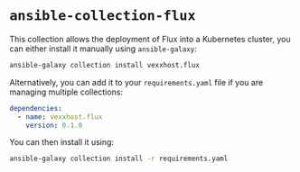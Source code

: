 # `ansible-collection-flux`

This collection allows the deployment of Flux into a Kubernetes cluster, you can
either install it manually using `ansible-galaxy`:

```bash
ansible-galaxy collection install vexxhost.flux
```

Alternatively, you can add it to your `requirements.yaml` file if you are managing
multiple collections:

```yaml
dependencies:
  - name: vexxhost.flux
    version: 0.1.0
```

You can then install it using:

```bash
ansible-galaxy collection install -r requirements.yaml
```
